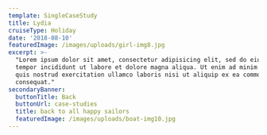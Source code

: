 ```yaml
---
template: SingleCaseStudy
title: Lydia
cruiseType: Holiday
date: '2018-08-10'
featuredImage: /images/uploads/girl-img8.jpg
excerpt: >-
  "Lorem ipsum dolor sit amet, consectetur adipisicing elit, sed do eiusmod
  tempor incididunt ut labore et dolore magna aliqua. Ut enim ad minim veniam,
  quis nostrud exercitation ullamco laboris nisi ut aliquip ex ea commodo
  consequat."
secondaryBanner:
  buttonTitle: Back
  buttonUrl: case-studies
  title: back to all happy sailors
  featuredImage: /images/uploads/boat-img10.jpg
---
```


